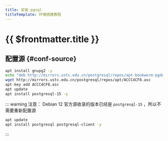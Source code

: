 ```yaml
---
title: 安装 pgsql
titleTemplate: 环境搭建教程
---
```


# {{ $frontmatter.title }}

## 配置源 {#conf-source}

```bash
apt install gnupg2 -y
echo "deb http://mirrors.ustc.edu.cn/postgresql/repos/apt bookworm-pgdg main" > /etc/apt/sources.list.d/pgdg.list
wget http://mirrors.ustc.edu.cn/postgresql/repos/apt/ACCC4CF8.asc
apt-key add ACCC4CF8.asc
apt update
apt install postgresql-15 -y
```

::: warning 注意：
Debian 12 官方源收录的版本已经是 `postgresql-15` ，所以不需要重新配置源

```bash
apt update
apt install postgresql postgresql-client -y
```

:::
